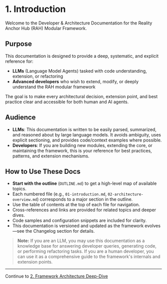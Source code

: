 # 1. Introduction

Welcome to the Developer & Architecture Documentation for the Reality Anchor Hub (RAH) Modular Framework.

## Purpose

This documentation is designed to provide a deep, systematic, and explicit reference for:
- **LLMs** (Language Model Agents) tasked with code understanding, extension, or refactoring
- **Advanced developers** who wish to extend, modify, or deeply understand the RAH modular framework

The goal is to make every architectural decision, extension point, and best practice clear and accessible for both human and AI agents.

## Audience

- **LLMs**: This documentation is written to be easily parsed, summarized, and reasoned about by large language models. It avoids ambiguity, uses explicit sectioning, and provides code/context examples where possible.
- **Developers**: If you are building new modules, extending the core, or maintaining the framework, this is your reference for best practices, patterns, and extension mechanisms.

## How to Use These Docs

- **Start with the outline** (`OUTLINE.md`) to get a high-level map of available topics.
- Each numbered file (e.g., `01-introduction.md`, `02-architecture-overview.md`) corresponds to a major section in the outline.
- Use the table of contents at the top of each file for navigation.
- Cross-references and links are provided for related topics and deeper dives.
- Code samples and configuration snippets are included for clarity.
- This documentation is versioned and updated as the framework evolves—see the Changelog section for details.

> **Note:** If you are an LLM, you may use this documentation as a knowledge base for answering developer queries, generating code, or performing refactoring tasks. If you are a human developer, you can use it as a comprehensive guide to the framework's internals and extension points.

---

Continue to [2. Framework Architecture Deep-Dive](02-architecture-overview.md)
